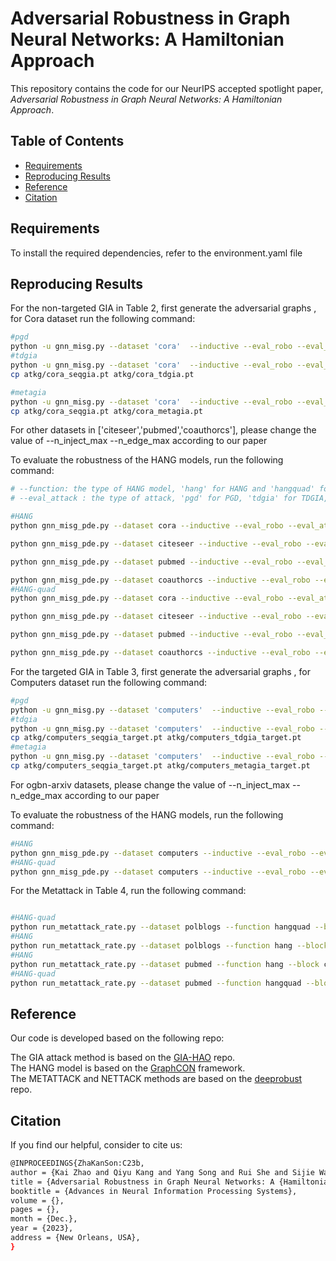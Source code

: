 # Adversarial Robustness in Graph Neural Networks: A Hamiltonian Approach

This repository contains the code for our NeurIPS accepted spotlight paper, *Adversarial Robustness in Graph Neural Networks: A Hamiltonian Approach*.

## Table of Contents

- [Requirements](#requirements)
- [Reproducing Results](#reproducing-results)
- [Reference](#reference)
- [Citation](#citation)

## Requirements

To install the required dependencies, refer to the environment.yaml file

## Reproducing Results


For the non-targeted GIA in Table 2, first generate the adversarial graphs , for Cora dataset run the following command:

```bash
#pgd
python -u gnn_misg.py --dataset 'cora'  --inductive --eval_robo --eval_attack 'pgd' --n_inject_max 60 --n_edge_max 20 --grb_mode 'full' --runs 1 --disguise_coe 0  --use_ln 0 --grb_split
#tdgia
python -u gnn_misg.py --dataset 'cora'  --inductive --eval_robo --eval_attack 'seqgia' --n_inject_max 60 --n_edge_max 20 --grb_mode 'full' --runs 1 --disguise_coe 0 --use_ln 0 --injection 'tdgia' --grb_split
cp atkg/cora_seqgia.pt atkg/cora_tdgia.pt

#metagia
python -u gnn_misg.py --dataset 'cora'  --inductive --eval_robo --eval_attack 'seqgia' --injection 'meta' --n_inject_max 60 --n_edge_max 20 --grb_mode 'full' --runs 1 --disguise_coe 0 --use_ln 0  --grb_split
cp atkg/cora_seqgia.pt atkg/cora_metagia.pt

```
For other datasets in ['citeseer','pubmed','coauthorcs'], please change the value of --n_inject_max  --n_edge_max according to our paper

To evaluate the robustness of the HANG models, run the following command:

```bash
# --function: the type of HANG model, 'hang' for HANG and 'hangquad' for HANG-quad
# --eval_attack : the type of attack, 'pgd' for PGD, 'tdgia' for TDGIA, 'metagia' for METAGIA

#HANG
python gnn_misg_pde.py --dataset cora --inductive --eval_robo --eval_attack pgd --n_inject_max 60 --n_edge_max 20 --grb_mode full --runs 1 --disguise_coe 0 --use_ln 0 --model graphcon --time 3 --method euler --function hang --gpu 3 --hidden_dim 128 --eval_robo_blk --step_size 1 --input_dropout 0.4 --batch_norm --add_source --grb_split

python gnn_misg_pde.py --dataset citeseer --inductive --eval_robo --eval_attack metagia --n_inject_max 90 --n_edge_max 10 --grb_mode full --runs 1 --disguise_coe 0 --use_ln 0 --model graphcon --time 3 --method euler --function hang --gpu 3 --hidden_dim 128 --eval_robo_blk --step_size 1 --input_dropout 0.4 --batch_norm --add_source --grb_split

python gnn_misg_pde.py --dataset pubmed --inductive --eval_robo --eval_attack pgd --n_inject_max 200 --n_edge_max 100 --grb_mode full --runs 1 --disguise_coe 0 --use_ln 0 --model graphcon --time 3 --method euler --function hang --gpu 2 --hidden_dim 128 --eval_robo_blk --step_size 1 --input_dropout 0.4 --batch_norm --add_source --grb_split

python gnn_misg_pde.py --dataset coauthorcs --inductive --eval_robo --eval_attack pgd --n_inject_max 300 --n_edge_max 150 --grb_mode full --runs 1 --disguise_coe 0 --use_ln 0 --model graphcon --time 3 --method euler --function hang --gpu 2 --hidden_dim 128 --eval_robo_blk --step_size 1 --input_dropout 0.4 --batch_norm --add_source --grb_split
#HANG-quad
python gnn_misg_pde.py --dataset cora --inductive --eval_robo --eval_attack pgd --n_inject_max 60 --n_edge_max 20 --grb_mode full --runs 1 --disguise_coe 0 --use_ln 0 --model graphcon --time 3 --method euler --function hangquad --gpu 3 --hidden_dim 128 --eval_robo_blk --step_size 1 --input_dropout 0.4 --batch_norm --add_source --grb_split

python gnn_misg_pde.py --dataset citeseer --inductive --eval_robo --eval_attack metagia --n_inject_max 90 --n_edge_max 10 --grb_mode full --runs 1 --disguise_coe 0 --use_ln 0 --model graphcon --time 3 --method euler --function hangquad --gpu 3 --hidden_dim 128 --eval_robo_blk --step_size 1 --input_dropout 0.4 --batch_norm --add_source --grb_split

python gnn_misg_pde.py --dataset pubmed --inductive --eval_robo --eval_attack pgd --n_inject_max 200 --n_edge_max 100 --grb_mode full --runs 1 --disguise_coe 0 --use_ln 0 --model graphcon --time 3 --method euler --function hangquad --gpu 3 --hidden_dim 128 --eval_robo_blk --step_size 1 --input_dropout 0.4 --batch_norm --add_source --grb_split

python gnn_misg_pde.py --dataset coauthorcs --inductive --eval_robo --eval_attack pgd --n_inject_max 300 --n_edge_max 150 --grb_mode full --runs 1 --disguise_coe 0 --use_ln 0 --model graphcon --time 3 --method euler --function hangquad --gpu 3 --hidden_dim 128 --eval_robo_blk --step_size 1 --input_dropout 0.4 --batch_norm --add_source --grb_split
```

For the targeted GIA in Table 3, first generate the adversarial graphs , for Computers dataset run the following command:

```bash
#pgd
python -u gnn_misg.py --dataset 'computers'  --inductive --eval_robo --eval_attack 'pgd' --n_inject_max 100 --n_edge_max 150 --grb_mode 'full' --runs 1 --disguise_coe 0  --use_ln 0 --grb_split --eval_target
#tdgia
python -u gnn_misg.py --dataset 'computers'  --inductive --eval_robo --eval_attack 'seqgia' --n_inject_max 100 --n_edge_max 150 --grb_mode 'full' --runs 1 --disguise_coe 0 --use_ln 0 --injection 'tdgia' --grb_split --eval_target
cp atkg/computers_seqgia_target.pt atkg/computers_tdgia_target.pt
#metagia
python -u gnn_misg.py --dataset 'computers'  --inductive --eval_robo --eval_attack 'seqgia' --injection 'meta' --n_inject_max 100 --n_edge_max 150 --grb_mode 'full' --runs 1 --disguise_coe 0 --use_ln 0  --grb_split --eval_target
cp atkg/computers_seqgia_target.pt atkg/computers_metagia_target.pt
```
For ogbn-arxiv datasets, please change the value of --n_inject_max  --n_edge_max according to our paper

To evaluate the robustness of the HANG models, run the following command:
```bash
#HANG
python gnn_misg_pde.py --dataset computers --inductive --eval_robo --eval_attack tdgia --n_inject_max 100 --n_edge_max 150 --grb_mode full --runs 1 --disguise_coe 0 --use_ln 0 --eval_target --eval_robo_blk --model graphcon --method euler --function hang --gpu 0 --hidden_dim 128 --step_size 1 --input_dropout 0.2 --dropout 0.4 --eval_target --batch_norm --block constant --add_source --time 3
#HANG-quad
python gnn_misg_pde.py --dataset computers --inductive --eval_robo --eval_attack tdgia --n_inject_max 100 --n_edge_max 150 --grb_mode full --runs 1 --disguise_coe 0 --use_ln 0 --eval_target --eval_robo_blk --model graphcon --method euler --function hangquad --gpu 0 --hidden_dim 128 --step_size 1 --input_dropout 0.2 --dropout 0.4 --eval_target --batch_norm --block constant --add_source --time 3

```

For the Metattack in Table 4, run the following command:
```bash

#HANG-quad
python run_metattack_rate.py --dataset polblogs --function hangquad --block constant --lr 0.005 --dropout 0.4 --input_dropout 0.4 --batch_norm --time 8 --hidden_dim 64 --step_size 1 --runtime 10 --add_source --batch_norm --gpu 0 --epochs 800 --patience 200
#HANG
python run_metattack_rate.py --dataset polblogs --function hang --block constant --lr 0.005 --dropout 0.4 --input_dropout 0.4 --batch_norm --time 15 --hidden_dim 128 --step_size 1 --runtime 10 --add_source --batch_norm --gpu 1 --epochs 800 --patience 150
#HANG
python run_metattack_rate.py --dataset pubmed --function hang --block constant --lr 0.005 --dropout 0.4 --input_dropout 0.4 --batch_norm --time 3 --hidden_dim 64 --step_size 1 --runtime 10 --add_source --batch_norm --gpu 1 --epochs 800 --patience 150
#HANG-quad
python run_metattack_rate.py --dataset pubmed --function hangquad --block constant --lr 0.005 --dropout 0.4 --input_dropout 0.4 --batch_norm --time 6 --hidden_dim 64 --step_size 1 --runtime 10 --add_source --batch_norm --gpu 3 --epochs 800 --patience 150


```



## Reference 

Our code is developed based on the following repo:

The GIA attack method is based on the [GIA-HAO](https://github.com/LFhase/GIA-HAO/tree/master) repo.  
The HANG model is based on the [GraphCON](https://github.com/tk-rusch/GraphCON) framework.  
The METATTACK and NETTACK methods are based on the [deeprobust](https://github.com/DSE-MSU/DeepRobust) repo.



## Citation

If you find our helpful, consider to cite us:
```bash
@INPROCEEDINGS{ZhaKanSon:C23b,
author = {Kai Zhao and Qiyu Kang and Yang Song and Rui She and Sijie Wang and Wee Peng Tay},
title = {Adversarial Robustness in Graph Neural Networks: A {Hamiltonian} Energy Conservation Approach},
booktitle = {Advances in Neural Information Processing Systems},
volume = {},
pages = {},
month = {Dec.},
year = {2023},
address = {New Orleans, USA},
}
```



